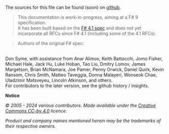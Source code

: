 The sources for this file can be found (soon) on [github](https://github.com/fsharp/fslang-spec).

> This documentation is work-in-progress, aiming at a F# 9 specification.
<br>It has been built based on the [F# 4.1 spec](https://fsharp.org/specs/language-spec/4.1/FSharpSpec-4.1-latest.pdf)
and does not yet incorporate all RFCs since F# 4.1 (including some of the 4.1 RFCs).

> Authors of the original F# spec: 
  <br>
  Don Syme, with assistance from Anar Alimov, Keith Battocchi, Jomo Fisher, Michael Hale, Jack Hu, Luke Hoban, Tao Liu, Dmitry Lomov,   James Margetson, Brian McNamara, Joe Pamer, Penny
  Orwick, Daniel Quirk, Kevin Ransom, Chris Smith, Matteo Taveggia, Donna Malayeri, Wonseok Chae,
  Uladzimir Matsveyeu, Lincoln Atkinson, and others.
  <br>
  For contributors to the later version, see the github history / insights.

**Notice**

_© 2005 - 2024 various contributors. Made available under the [Creative Commons CC-by 4.0](https://creativecommons.org/licenses/by/4.0/) licence._

_Product and company names mentioned herein may be the trademarks of their respective owners._


